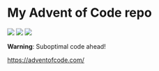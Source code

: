 # My Advent of Code repo

![](https://img.shields.io/badge/day%20📅-18-blue) ![](https://img.shields.io/badge/stars%20⭐-14-yellow) ![](https://img.shields.io/badge/days%20completed-7-red)

**Warning**: Suboptimal code ahead!

https://adventofcode.com/
